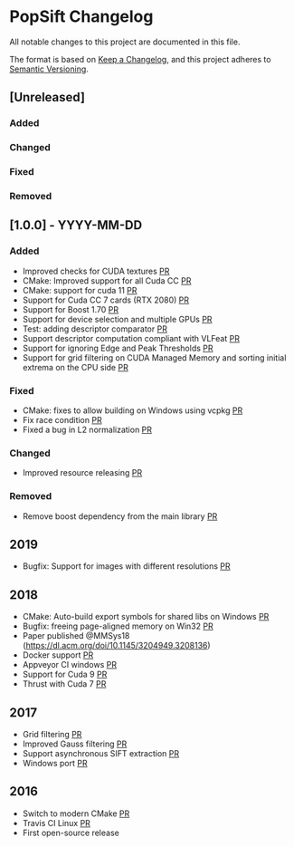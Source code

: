 # PopSift Changelog

All notable changes to this project are documented in this file.

The format is based on [Keep a Changelog](https://keepachangelog.com/en/1.0.0/),
and this project adheres to [Semantic Versioning](https://semver.org/spec/v2.0.0.html).

## [Unreleased]

### Added

### Changed

### Fixed

### Removed

## [1.0.0] - YYYY-MM-DD

### Added
- Improved checks for CUDA textures [PR](https://github.com/alicevision/popsift/pull/89)
- CMake: Improved support for all Cuda CC [PR](https://github.com/alicevision/popsift/pull/75)
- CMake: support for cuda 11 [PR](https://github.com/alicevision/popsift/pull/103)
- Support for Cuda CC 7 cards (RTX 2080) [PR](https://github.com/alicevision/popsift/pull/67)
- Support for Boost 1.70 [PR](https://github.com/alicevision/popsift/pull/65)
- Support for device selection and multiple GPUs [PR](https://github.com/alicevision/popsift/pull/121)
- Test: adding descriptor comparator [PR](https://github.com/alicevision/popsift/pull/115)
- Support descriptor computation compliant with VLFeat [PR](https://github.com/alicevision/popsift/pull/133)
- Support for ignoring Edge and Peak Thresholds [PR](https://github.com/alicevision/popsift/pull/133)
- Support for grid filtering on CUDA Managed Memory and sorting initial extrema on the CPU side [PR](https://github.com/alicevision/popsift/pull/133)

### Fixed
- CMake: fixes to allow building on Windows using vcpkg [PR](https://github.com/alicevision/popsift/pull/92)
- Fix race condition [PR](https://github.com/alicevision/popsift/pull/82)
- Fixed a bug in L2 normalization [PR](https://github.com/alicevision/popsift/pull/133)

### Changed
- Improved resource releasing [PR](https://github.com/alicevision/popsift/pull/71)

### Removed
- Remove boost dependency from the main library [PR](https://github.com/alicevision/popsift/pull/81)


## 2019

- Bugfix: Support for images with different resolutions [PR](https://github.com/alicevision/popsift/pull/58)


## 2018

- CMake: Auto-build export symbols for shared libs on Windows [PR](https://github.com/alicevision/popsift/pull/54)
- Bugfix: freeing page-aligned memory on Win32 [PR](https://github.com/alicevision/popsift/pull/53)
- Paper published @MMSys18 (https://dl.acm.org/doi/10.1145/3204949.3208136)
- Docker support [PR](https://github.com/alicevision/popsift/pull/46)
- Appveyor CI windows [PR](https://github.com/alicevision/popsift/pull/41)
- Support for Cuda 9 [PR](https://github.com/alicevision/popsift/pull/38)
- Thrust with Cuda 7 [PR](https://github.com/alicevision/popsift/pull/35)


## 2017

- Grid filtering [PR](https://github.com/alicevision/popsift/pull/30)
- Improved Gauss filtering [PR](https://github.com/alicevision/popsift/pull/24)
- Support asynchronous SIFT extraction [PR](https://github.com/alicevision/popsift/pull/22)
- Windows port [PR](https://github.com/alicevision/popsift/pull/18)


## 2016

- Switch to modern CMake [PR](https://github.com/alicevision/popsift/pull/14)
- Travis CI Linux [PR](https://github.com/alicevision/popsift/pull/8)
 - First open-source release
